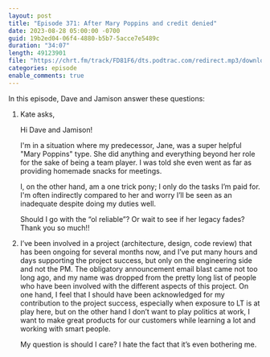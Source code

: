 ```yaml
---
layout: post
title: "Episode 371: After Mary Poppins and credit denied"
date: 2023-08-28 05:00:00 -0700
guid: 19b2ed04-06f4-4880-b5b7-5acce7e5489c
duration: "34:07"
length: 49123901
file: "https://chrt.fm/track/FD81F6/dts.podtrac.com/redirect.mp3/download.softskills.audio/sse-371.mp3"
categories: episode
enable_comments: true
---
```


In this episode, Dave and Jamison answer these questions:

1. Kate asks,
   
   Hi Dave and Jamison!
   
   I'm in a situation where my predecessor, Jane, was a super helpful "Mary Poppins" type. She did anything and everything beyond her role for the sake of being a team player. I was told she even went as far as providing homemade snacks for meetings.
   
   I, on the other hand, am a one trick pony; I only do the tasks I’m paid for. I'm often indirectly compared to her and worry I’ll be seen as an inadequate despite doing my duties well.
   
   Should I go with the “ol reliable”? Or wait to see if her legacy fades? Thank you so much!!

2. I’ve been involved in a project (architecture, design, code review) that has been ongoing for several months now, and I’ve put many hours and days supporting the project success, but only on the engineering side and not the PM. The obligatory announcement email blast came not too long ago, and my name was dropped from the pretty long list of people who have been involved with the different aspects of this project.
   On one hand, I feel that I should have been acknowledged for my contribution to the project success, especially when exposure to LT is at play here, but on the other hand I don’t want to play politics at work, I want to make great products for our customers while learning a lot and working with smart people.
   
   My question is should I care? I hate the fact that it’s even bothering me.
